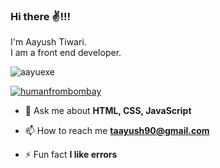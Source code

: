 ### Hi there ✌️!!!
I'm Aayush Tiwari. <br>
I am a front end developer.

<p align="left"> <img src="https://komarev.com/ghpvc/?username=aayuexe&label=Profile%20views&color=0e75b6&style=flat" alt="aayuexe" /> </p>

<p align="left"> <a href="https://twitter.com/humanfrombombay" target="blank"><img src="https://img.shields.io/twitter/follow/humanfrombombay?logo=twitter&style=for-the-badge" alt="humanfrombombay" /></a> </p>

- 💬 Ask me about **HTML, CSS, JavaScript**

- 📫 How to reach me **taayush90@gmail.com**

- ⚡ Fun fact **I like errors**


<!---
aayuexe/aayuexe is a ✨ special ✨ repository because its `README.md` (this file) appears on your GitHub profile.
You can click the Preview link to take a look at your changes.
--->
